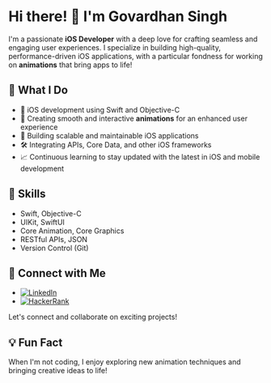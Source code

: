 # Hi there! 👋 I'm Govardhan Singh

I'm a passionate **iOS Developer** with a deep love for crafting seamless and engaging user experiences. I specialize in building high-quality, performance-driven iOS applications, with a particular fondness for working on **animations** that bring apps to life!

## 🚀 What I Do
- 📱 iOS development using Swift and Objective-C
- 🎨 Creating smooth and interactive **animations** for an enhanced user experience
- 🔧 Building scalable and maintainable iOS applications
- 🛠️ Integrating APIs, Core Data, and other iOS frameworks
- 📈 Continuous learning to stay updated with the latest in iOS and mobile development

## 🌟 Skills
- Swift, Objective-C
- UIKit, SwiftUI
- Core Animation, Core Graphics
- RESTful APIs, JSON
- Version Control (Git)

## 💼 Connect with Me
- [![LinkedIn](https://img.shields.io/badge/LinkedIn-Connect-blue?logo=linkedin&style=for-the-badge)](https://www.linkedin.com/in/govardhan-singh-bhati--b68650147/)
- [![HackerRank](https://img.shields.io/badge/HackerRank-Profile-brightgreen?logo=hackerrank&style=for-the-badge)](https://www.hackerrank.com/profile/mailtogovardhan1)

Let's connect and collaborate on exciting projects!

## 💡 Fun Fact
When I'm not coding, I enjoy exploring new animation techniques and bringing creative ideas to life!


